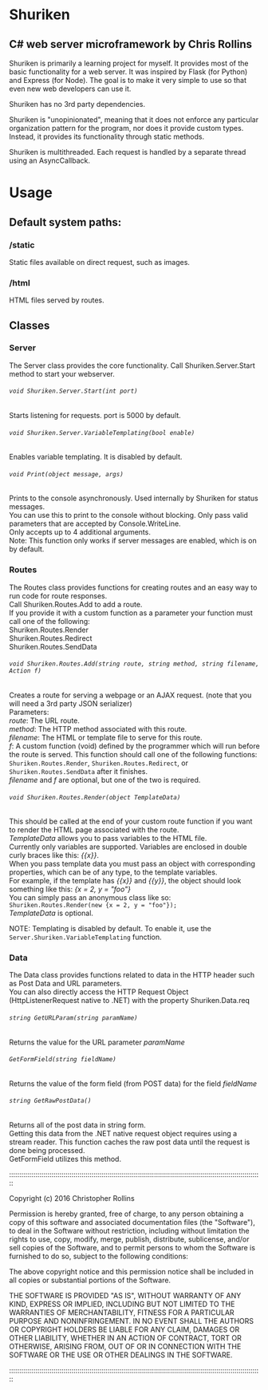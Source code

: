 # Shuriken
## C# web server microframework by Chris Rollins

Shuriken is primarily a learning project for myself. It provides most of the basic functionality for a web server. It was inspired by Flask (for Python) and Express (for Node). The goal is to make it very simple to use so that even new web developers can use it.

Shuriken has no 3rd party dependencies.

Shuriken is "unopinionated", meaning that it does not enforce any particular organization pattern for the program, nor does it provide custom types. Instead, it provides its functionality through static methods.

Shuriken is multithreaded. Each request is handled by a separate thread using an AsyncCallback.

# Usage
## Default system paths:
### /static
Static files available on direct request, such as images.  
### /html
HTML files served by routes.  

## Classes

### Server
The Server class provides the core functionality. Call Shuriken.Server.Start method to start your webserver.

###### `void Shuriken.Server.Start(int port)`
Starts listening for requests. port is 5000 by default.  

###### `void Shuriken.Server.VariableTemplating(bool enable)`  
Enables variable templating. It is disabled by default.  

###### `void Print(object message, args)`
Prints to the console asynchronously. Used internally by Shuriken for status messages.  
You can use this to print to the console without blocking. Only pass valid parameters that are accepted by Console.WriteLine.  
Only accepts up to 4 additional arguments.  
Note: This function only works if server messages are enabled, which is on by default.  

### Routes
The Routes class provides functions for creating routes and an easy way to run code for route responses.  
Call Shuriken.Routes.Add to add a route.  
If you provide it with a custom function as a parameter your function must call one of the following:  
Shuriken.Routes.Render  
Shuriken.Routes.Redirect  
Shuriken.Routes.SendData  

###### `void Shuriken.Routes.Add(string route, string method, string filename, Action f)`
Creates a route for serving a webpage or an AJAX request. (note that you will need a 3rd party JSON serializer)  
Parameters:  
_route_: The URL route.  
_method_: The HTTP method associated with this route.  
_filename_: The HTML or template file to serve for this route.  
_f_: A custom function (void) defined by the programmer which will run before the route is served. This function should call one of the following functions: `Shuriken.Routes.Render`, `Shuriken.Routes.Redirect`, or `Shuriken.Routes.SendData` after it finishes.  
_filename_ and _f_ are optional, but one of the two is required.  

###### `void Shuriken.Routes.Render(object TemplateData)`  
This should be called at the end of your custom route function if you want to render the HTML page associated with the route.  
_TemplateData_ allows you to pass variables to the HTML file.  
Currently only variables are supported. Variables are enclosed in double curly braces like this: _{{x}}_.  
When you pass template data you must pass an object with corresponding properties, which can be of any type, to the template variables.  
For example, if the template has _{{x}}_ and _{{y}}_, the object should look something like this: _{x = 2, y = "foo"}_  
You can simply pass an anonymous class like so: `Shuriken.Routes.Render(new {x = 2, y = "foo"});`  
_TemplateData_ is optional.  

NOTE: Templating is disabled by default. To enable it, use the `Server.Shuriken.VariableTemplating` function.   

### Data
The Data class provides functions related to data in the HTTP header such as Post Data and URL parameters.  
You can also directly access the HTTP Request Object (HttpListenerRequest native to .NET) with the property Shuriken.Data.req

###### `string GetURLParam(string paramName)`
Returns the value for the URL parameter _paramName_

###### `GetFormField(string fieldName)`
Returns the value of the form field (from POST data) for the field _fieldName_

###### `string GetRawPostData()`
Returns all of the post data in string form.  
Getting this data from the .NET native request object requires using a stream reader. This function caches the raw post data until the request is done being processed.  
GetFormField utilizes this method.  


::::::::::::::::::::::::::::::::::::::::::::::::::::::::::::::::::::::::::::::::::::::::::::::::::::::::::::::::::::::::::::::

Copyright (c) 2016 Christopher Rollins

Permission is hereby granted, free of charge, to any person obtaining a copy of this software and associated documentation files (the "Software"), to deal in the Software without restriction, including without limitation the rights to use, copy, modify, merge, publish, distribute, sublicense, and/or sell copies of the Software, and to permit persons to whom the Software is furnished to do so, subject to the following conditions:

The above copyright notice and this permission notice shall be included in all copies or substantial portions of the Software.

THE SOFTWARE IS PROVIDED "AS IS", WITHOUT WARRANTY OF ANY KIND, EXPRESS OR IMPLIED, INCLUDING BUT NOT LIMITED TO THE WARRANTIES OF MERCHANTABILITY, FITNESS FOR A PARTICULAR PURPOSE AND NONINFRINGEMENT. IN NO EVENT SHALL THE AUTHORS OR COPYRIGHT HOLDERS BE LIABLE FOR ANY CLAIM, DAMAGES OR OTHER LIABILITY, WHETHER IN AN ACTION OF CONTRACT, TORT OR OTHERWISE, ARISING FROM, OUT OF OR IN CONNECTION WITH THE SOFTWARE OR THE USE OR OTHER DEALINGS IN THE SOFTWARE.

::::::::::::::::::::::::::::::::::::::::::::::::::::::::::::::::::::::::::::::::::::::::::::::::::::::::::::::::::::::::::::::

